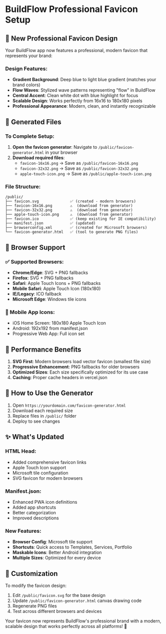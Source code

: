# BuildFlow Professional Favicon Setup

## 🎨 New Professional Favicon Design

Your BuildFlow app now features a professional, modern favicon that represents your brand:

### Design Features:
- **Gradient Background**: Deep blue to light blue gradient (matches your brand colors)
- **Flow Waves**: Stylized wave patterns representing "flow" in BuildFlow
- **Central Accent**: Clean white dot with blue highlight for focus
- **Scalable Design**: Works perfectly from 16x16 to 180x180 pixels
- **Professional Appearance**: Modern, clean, and instantly recognizable

## 📁 Generated Files

### To Complete Setup:
1. **Open the favicon generator**: Navigate to `/public/favicon-generator.html` in your browser
2. **Download required files**:
   - `favicon-16x16.png` → Save as `/public/favicon-16x16.png`
   - `favicon-32x32.png` → Save as `/public/favicon-32x32.png` 
   - `apple-touch-icon.png` → Save as `/public/apple-touch-icon.png`

### File Structure:
```
/public/
├── favicon.svg              ✅ (created - modern browsers)
├── favicon-16x16.png        ⚠️  (download from generator)
├── favicon-32x32.png        ⚠️  (download from generator)
├── apple-touch-icon.png     ⚠️  (download from generator)
├── favicon.ico              ✅ (keep existing for IE compatibility)
├── manifest.json            ✅ (updated)
├── browserconfig.xml        ✅ (created for Microsoft browsers)
└── favicon-generator.html   ✅ (tool to generate PNG files)
```

## 🚀 Browser Support

### ✅ Supported Browsers:
- **Chrome/Edge**: SVG + PNG fallbacks
- **Firefox**: SVG + PNG fallbacks  
- **Safari**: Apple Touch Icons + PNG fallbacks
- **Mobile Safari**: Apple Touch Icon (180x180)
- **IE/Legacy**: ICO fallback
- **Microsoft Edge**: Windows tile icons

### 📱 Mobile App Icons:
- iOS Home Screen: 180x180 Apple Touch Icon
- Android: 192x192 from manifest.json
- Progressive Web App: Full icon set

## 🎯 Performance Benefits

1. **SVG First**: Modern browsers load vector favicon (smallest file size)
2. **Progressive Enhancement**: PNG fallbacks for older browsers
3. **Optimized Sizes**: Each size specifically optimized for its use case
4. **Caching**: Proper cache headers in vercel.json

## 🔧 How to Use the Generator

1. Open `https://yourdomain.com/favicon-generator.html`
2. Download each required size
3. Replace files in `/public/` folder
4. Deploy to see changes

## ✨ What's Updated

### HTML Head:
- Added comprehensive favicon links
- Apple Touch Icon support
- Microsoft tile configuration
- SVG favicon for modern browsers

### Manifest.json:
- Enhanced PWA icon definitions
- Added app shortcuts
- Better categorization
- Improved descriptions

### New Features:
- **Browser Config**: Microsoft tile support
- **Shortcuts**: Quick access to Templates, Services, Portfolio
- **Maskable Icons**: Better Android integration
- **Multiple Sizes**: Optimized for every device

## 🎨 Customization

To modify the favicon design:
1. Edit `/public/favicon.svg` for the base design
2. Update `/public/favicon-generator.html` canvas drawing code
3. Regenerate PNG files
4. Test across different browsers and devices

Your favicon now represents BuildFlow's professional brand with a modern, scalable design that works perfectly across all platforms! 🚀
